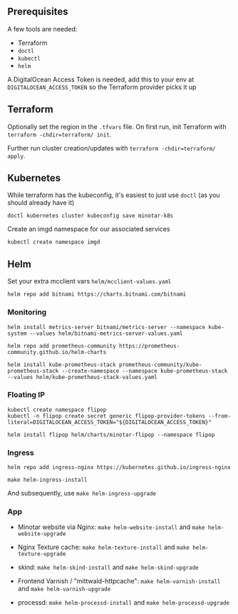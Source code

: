 
## Prerequisites

A few tools are needed:
* Terraform
* `doctl`
* `kubectl`
* `helm`

A DigitalOcean Access Token is needed, add this to your env at `DIGITALOCEAN_ACCESS_TOKEN` so the Terraform provider picks it up

## Terraform

Optionally set the region in the `.tfvars` file. On first run, init Terraform with `terraform -chdir=terraform/ init`.

Further run cluster creation/updates with `terraform -chdir=terraform/ apply`.

## Kubernetes

While terraform has the kubeconfig, it's easiest to just use `doctl` (as you should already have it)

```
doctl kubernetes cluster kubeconfig save minotar-k8s
```

Create an imgd namespace for our associated services

```
kubectl create namespace imgd
```


## Helm

Set your extra mcclient vars `helm/mcclient-values.yaml`


```
helm repo add bitnami https://charts.bitnami.com/bitnami
```

### Monitoring

```
helm install metrics-server bitnami/metrics-server --namespace kube-system --values helm/bitnami-metrics-server-values.yaml
```


```
helm repo add prometheus-community https://prometheus-community.github.io/helm-charts

helm install kube-prometheus-stack prometheus-community/kube-prometheus-stack --create-namespace --namespace kube-prometheus-stack --values helm/kube-prometheus-stack-values.yaml

```

### Floating IP

```
kubectl create namespace flipop
kubectl -n flipop create secret generic flipop-provider-tokens --from-literal=DIGITALOCEAN_ACCESS_TOKEN="${DIGITALOCEAN_ACCESS_TOKEN}"
```

```
helm install flipop helm/charts/minotar-flipop --namespace flipop
```

### Ingress

```
helm repo add ingress-nginx https://kubernetes.github.io/ingress-nginx

make helm-ingress-install
```

And subsequently, use `make helm-ingress-upgrade`



### App

* Minotar website via Nginx: `make helm-website-install` and `make helm-website-upgrade`

* Nginx Texture cache: `make helm-texture-install` and `make helm-texture-upgrade`

* skind: `make helm-skind-install` and `make helm-skind-upgrade`

* Frontend Varnish / "mittwald-httpcache": `make helm-varnish-install` and `make helm-varnish-upgrade`


* processd: `make helm-processd-install` and `make helm-processd-upgrade`

